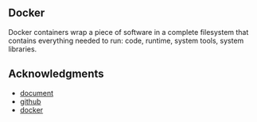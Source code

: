 ## Docker
Docker containers wrap a piece of software in a complete filesystem that contains everything needed to run: code, runtime, system tools, system libraries.
## Acknowledgments
* [document](https://docs.docker.com/)
* [github](htps://github.com/docker/)
* [docker](https://github.com/docker/docker)
